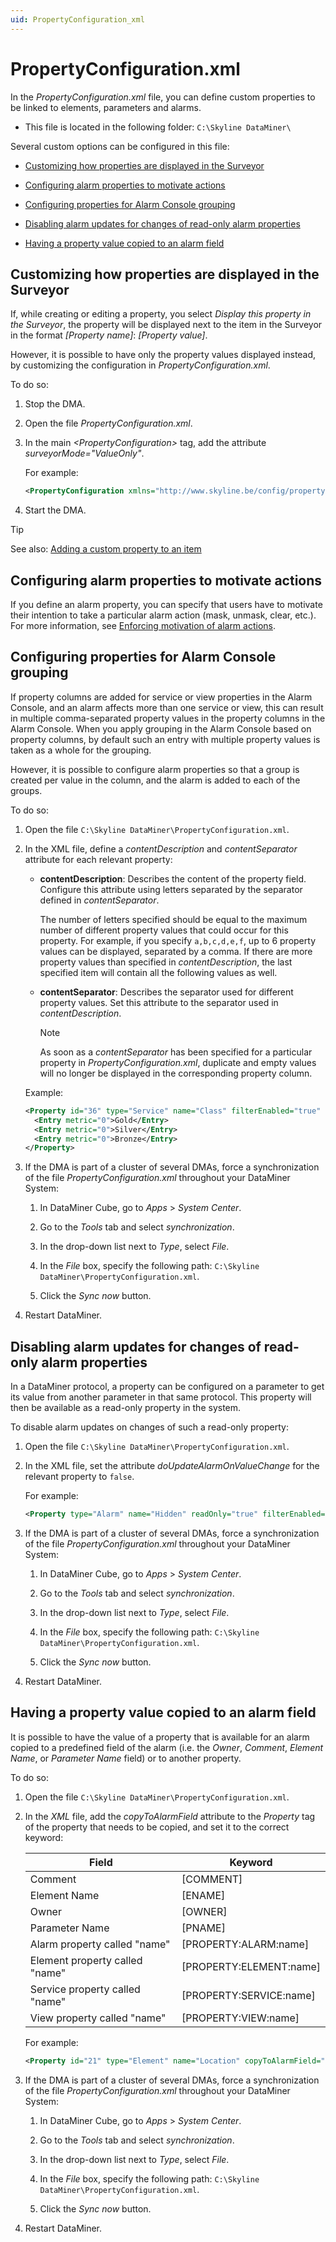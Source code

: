 ```yaml
---
uid: PropertyConfiguration_xml
---
```


# PropertyConfiguration.xml

In the *PropertyConfiguration.xml* file, you can define custom properties to be linked to elements, parameters and alarms.

- This file is located in the following folder: `C:\Skyline DataMiner\`

Several custom options can be configured in this file:

- [Customizing how properties are displayed in the Surveyor](#customizing-how-properties-are-displayed-in-the-surveyor)

- [Configuring alarm properties to motivate actions](#configuring-alarm-properties-to-motivate-actions)

- [Configuring properties for Alarm Console grouping](#configuring-properties-for-alarm-console-grouping)

- [Disabling alarm updates for changes of read-only alarm properties](#disabling-alarm-updates-for-changes-of-read-only-alarm-properties)

- [Having a property value copied to an alarm field](#having-a-property-value-copied-to-an-alarm-field)

## Customizing how properties are displayed in the Surveyor

If, while creating or editing a property, you select *Display this property in the Surveyor*, the property will be displayed next to the item in the Surveyor in the format *\[Property name\]*: *\[Property value\]*.

However, it is possible to have only the property values displayed instead, by customizing the configuration in *PropertyConfiguration.xml*.

To do so:

1. Stop the DMA.

1. Open the file *PropertyConfiguration.xml*.

1. In the main *\<PropertyConfiguration>* tag, add the attribute *surveyorMode="ValueOnly"*.

   For example:

   ```xml
   <PropertyConfiguration xmlns="http://www.skyline.be/config/propertyconfiguration" surveyorMode="ValueOnly">
   ```

1. Start the DMA.

> [!TIP]
> See also: [Adding a custom property to an item](xref:Managing_element_properties#adding-a-custom-property-to-an-item)

## Configuring alarm properties to motivate actions

If you define an alarm property, you can specify that users have to motivate their intention to take a particular alarm action (mask, unmask, clear, etc.). For more information, see [Enforcing motivation of alarm actions](xref:Enforcing_motivation_of_alarm_actions).

## Configuring properties for Alarm Console grouping

If property columns are added for service or view properties in the Alarm Console, and an alarm affects more than one service or view, this can result in multiple comma-separated property values in the property columns in the Alarm Console. When you apply grouping in the Alarm Console based on property columns, by default such an entry with multiple property values is taken as a whole for the grouping.

However, it is possible to configure alarm properties so that a group is created per value in the column, and the alarm is added to each of the groups.

To do so:

1. Open the file `C:\Skyline DataMiner\PropertyConfiguration.xml`.

1. In the XML file, define a *contentDescription* and *contentSeparator* attribute for each relevant property:

   - **contentDescription**: Describes the content of the property field. Configure this attribute using letters separated by the separator defined in *contentSeparator*.

     The number of letters specified should be equal to the maximum number of different property values that could occur for this property. For example, if you specify `a,b,c,d,e,f`, up to 6 property values can be displayed, separated by a comma. If there are more property values than specified in *contentDescription*, the last specified item will contain all the following values as well.

   - **contentSeparator**: Describes the separator used for different property values. Set this attribute to the separator used in *contentDescription*.

     > [!NOTE]
     > As soon as a *contentSeparator* has been specified for a particular property in *PropertyConfiguration.xml*, duplicate and empty values will no longer be displayed in the corresponding property column.

   Example:

   ```xml
   <Property id="36" type="Service" name="Class" filterEnabled="true" visibleInSurveyor="false" contentSeparator=";" contentDescription="a;b;c">
     <Entry metric="0">Gold</Entry>
     <Entry metric="0">Silver</Entry>
     <Entry metric="0">Bronze</Entry>
   </Property>
   ```

1. If the DMA is part of a cluster of several DMAs, force a synchronization of the file *PropertyConfiguration.xml* throughout your DataMiner System:

   1. In DataMiner Cube, go to *Apps* > *System Center*.

   1. Go to the *Tools* tab and select *synchronization*.

   1. In the drop-down list next to *Type*, select *File*.

   1. In the *File* box, specify the following path: `C:\Skyline DataMiner\PropertyConfiguration.xml`.

   1. Click the *Sync now* button.

1. Restart DataMiner.

## Disabling alarm updates for changes of read-only alarm properties

In a DataMiner protocol, a property can be configured on a parameter to get its value from another parameter in that same protocol. This property will then be available as a read-only property in the system.

To disable alarm updates on changes of such a read-only property:

1. Open the file `C:\Skyline DataMiner\PropertyConfiguration.xml`.

1. In the XML file, set the attribute *doUpdateAlarmOnValueChange* for the relevant property to `false`.

   For example:

   ```xml
   <Property type="Alarm" name="Hidden" readOnly="true" filterEnabled="true" doUpdateAlarmOnValueChange="false" id="19"/>
   ```

1. If the DMA is part of a cluster of several DMAs, force a synchronization of the file *PropertyConfiguration.xml* throughout your DataMiner System:

   1. In DataMiner Cube, go to *Apps* > *System Center*.

   1. Go to the *Tools* tab and select *synchronization*.

   1. In the drop-down list next to *Type*, select *File*.

   1. In the *File* box, specify the following path: `C:\Skyline DataMiner\PropertyConfiguration.xml`.

   1. Click the *Sync now* button.

1. Restart DataMiner.

## Having a property value copied to an alarm field

It is possible to have the value of a property that is available for an alarm copied to a predefined field of the alarm (i.e. the *Owner*, *Comment*, *Element Name*, or *Parameter Name* field) or to another property.

To do so:

1. Open the file `C:\Skyline DataMiner\PropertyConfiguration.xml`.

1. In the *XML* file, add the *copyToAlarmField* attribute to the *Property* tag of the property that needs to be copied, and set it to the correct keyword:

   | Field                        | Keyword                   |
   |--------------------------------|---------------------------|
   | Comment                        | \[COMMENT\]               |
   | Element Name                   | \[ENAME\]                 |
   | Owner                          | \[OWNER\]                 |
   | Parameter Name                 | \[PNAME\]                 |
   | Alarm property called "name"   | \[PROPERTY:ALARM:name\]   |
   | Element property called "name" | \[PROPERTY:ELEMENT:name\] |
   | Service property called "name" | \[PROPERTY:SERVICE:name\] |
   | View property called "name"    | \[PROPERTY:VIEW:name\]    |

   For example:

   ```xml
   <Property id="21" type="Element" name="Location" copyToAlarmField="[ENAME]" />
   ```

1. If the DMA is part of a cluster of several DMAs, force a synchronization of the file *PropertyConfiguration.xml* throughout your DataMiner System:

   1. In DataMiner Cube, go to *Apps* > *System Center*.

   1. Go to the *Tools* tab and select *synchronization*.

   1. In the drop-down list next to *Type*, select *File*.

   1. In the *File* box, specify the following path: `C:\Skyline DataMiner\PropertyConfiguration.xml`.

   1. Click the *Sync now* button.

1. Restart DataMiner.

